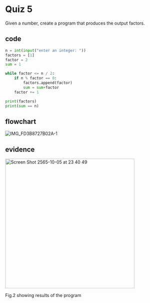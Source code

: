 # Quiz 5

Given a number, create a program that produces the output factors.

## code

```py
n = int(input("enter an integer: "))
factors = [1]
factor = 2
sum = 1

while factor <= n / 2:
    if n % factor == 0:
        factors.append(factor)
        sum = sum+factor
    factor += 1

print(factors)
print(sum == n)
```

## flowchart

![IMG_FD3B8727B02A-1](https://user-images.githubusercontent.com/111941936/194773660-88d1b52d-ae86-483f-9b32-ba615cd3a396.jpeg)

## evidence

<img width="413" alt="Screen Shot 2565-10-05 at 23 40 49" src="https://user-images.githubusercontent.com/111941936/194088784-4773200b-1f6e-4732-8fd1-1715e7afea62.png">

Fig.2 showing results of the program
